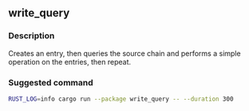 ## write_query

### Description

Creates an entry, then queries the source chain and performs a simple operation on the entries, then repeat.

### Suggested command

```bash
RUST_LOG=info cargo run --package write_query -- --duration 300
```
